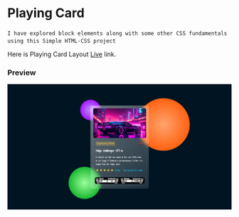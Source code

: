 # Playing Card

`I have explored block elements along with some other CSS fundamentals using this Simple HTML-CSS project`

Here is Playing Card Layout [Live](https://formofrace.netlify.app/) link.

### Preview
![preview](./images/image.png)
